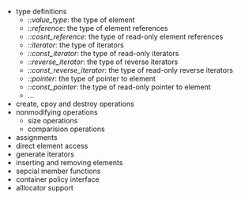 + type definitions
  + *::value_type*: the type of element
  + *::reference*: the type of element references
  + *::cosnt_reference*: the type of read-only element references
  + *::iterator*: the type of iterators
  + *::const_iterator*: the type of read-only iterators
  + *::reverse_iterator*: the type of reverse iterators
  + *::const_reverse_iterator*: the type of read-only reverse iterators
  + *::pointer*: the type of pointer to element
  + *::const_pointer*: the type of read-only pointer to element
  + ...
+ create, cpoy and destroy operations
+ nonmodifying operations
  + size operations
  + comparision operations
+ assignments
+ direct element access
+ generate iterators
+ inserting and removing elements
+ sepcial member functions
+ container policy interface
+ alllocator support